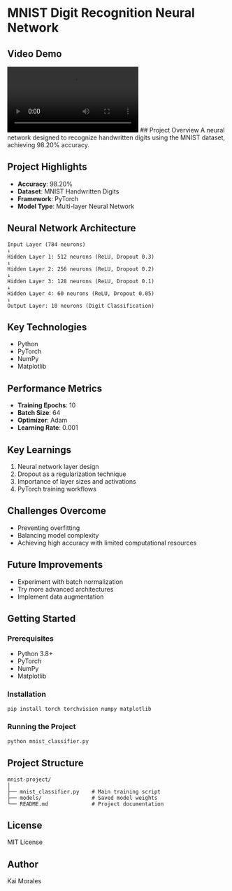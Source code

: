 # MNIST Digit Recognition Neural Network

## Video Demo
<video src="https://your-repo-url/demo.mov" controls>
  Your browser does not support the video tag.
</video>
## Project Overview
A neural network designed to recognize handwritten digits using the MNIST dataset, achieving 98.20% accuracy.

## Project Highlights
- **Accuracy**: 98.20%
- **Dataset**: MNIST Handwritten Digits
- **Framework**: PyTorch
- **Model Type**: Multi-layer Neural Network

## Neural Network Architecture
```
Input Layer (784 neurons)
↓
Hidden Layer 1: 512 neurons (ReLU, Dropout 0.3)
↓
Hidden Layer 2: 256 neurons (ReLU, Dropout 0.2)
↓
Hidden Layer 3: 128 neurons (ReLU, Dropout 0.1)
↓
Hidden Layer 4: 60 neurons (ReLU, Dropout 0.05)
↓
Output Layer: 10 neurons (Digit Classification)
```

## Key Technologies
- Python
- PyTorch
- NumPy
- Matplotlib

## Performance Metrics
- **Training Epochs**: 10
- **Batch Size**: 64
- **Optimizer**: Adam
- **Learning Rate**: 0.001

## Key Learnings
1. Neural network layer design
2. Dropout as a regularization technique
3. Importance of layer sizes and activations
4. PyTorch training workflows

## Challenges Overcome
- Preventing overfitting
- Balancing model complexity
- Achieving high accuracy with limited computational resources

## Future Improvements
- Experiment with batch normalization
- Try more advanced architectures
- Implement data augmentation

## Getting Started

### Prerequisites
- Python 3.8+
- PyTorch
- NumPy
- Matplotlib

### Installation
```bash
pip install torch torchvision numpy matplotlib
```

### Running the Project
```bash
python mnist_classifier.py
```

## Project Structure
```
mnist-project/
│
├── mnist_classifier.py    # Main training script
├── models/                # Saved model weights
└── README.md              # Project documentation
```

## License
MIT License

## Author
Kai Morales
